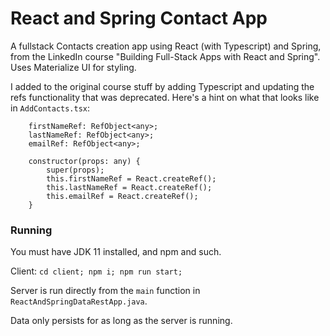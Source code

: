 # React and Spring Contact App
A fullstack Contacts creation app using React (with Typescript) and Spring, from the LinkedIn course "Building Full-Stack Apps with React and Spring". Uses Materialize UI for styling.

I added to the original course stuff by adding Typescript and updating the refs functionality that was deprecated. Here's a hint on what that looks like in `AddContacts.tsx`:

```
    firstNameRef: RefObject<any>;
    lastNameRef: RefObject<any>;
    emailRef: RefObject<any>;

    constructor(props: any) {
        super(props);
        this.firstNameRef = React.createRef();
        this.lastNameRef = React.createRef();
        this.emailRef = React.createRef();
    }
```

### Running
You must have JDK 11 installed, and npm and such.

Client: ```cd client; npm i; npm run start;```

Server is run directly from the `main` function in `ReactAndSpringDataRestApp.java`.

Data only persists for as long as the server is running.
